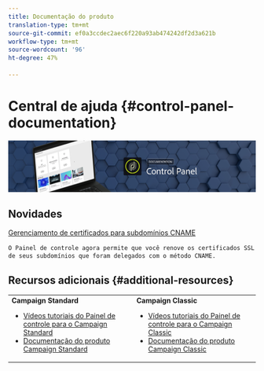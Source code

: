 ```yaml
---
title: Documentação do produto
translation-type: tm+mt
source-git-commit: ef0a3ccdec2aec6f220a93ab474242df2d3a621b
workflow-type: tm+mt
source-wordcount: '96'
ht-degree: 47%

---
```



# Central de ajuda {#control-panel-documentation}

![](assets/do-not-localize/banner.png)

## Novidades

[Gerenciamento de certificados para subdomínios CNAME](subdomains-certificates/using/renewing-subdomain-certificate.md)

    O Painel de controle agora permite que você renove os certificados SSL de seus subdomínios que foram delegados com o método CNAME.

## Recursos adicionais {#additional-resources}

<table>
    <tr>
        <td><b>Campaign Standard</b><br/>
        <ul>
            <li><a href="https://docs.adobe.com/content/help/en/campaign-learn/campaign-standard-tutorials/administrating/control-panel/control-panel-overview.html">Vídeos tutoriais do Painel de controle para o Campaign Standard</a></li>
            <li><a href="https://docs.adobe.com/content/help/pt-BR/campaign-standard/using/campaign-standard-home.html">Documentação do produto Campaign Standard</a></li>
        </ul>
        </td>
        <td><b>Campaign Classic</b><br/>
        <ul>
            <li><a href="https://docs.adobe.com/content/help/en/campaign-learn/campaign-classic-tutorials/administrating/control-panel-acc/control-panel-overview.html">Vídeos tutoriais do Painel de controle para o Campaign Classic</a></li>
            <li><a href="https://docs.adobe.com/content/help/pt-BR/campaign-classic/using/campaign-classic-home.html">Documentação do produto Campaign Classic</a></li>
        </ul>
        </td>
    </tr>
</table>

